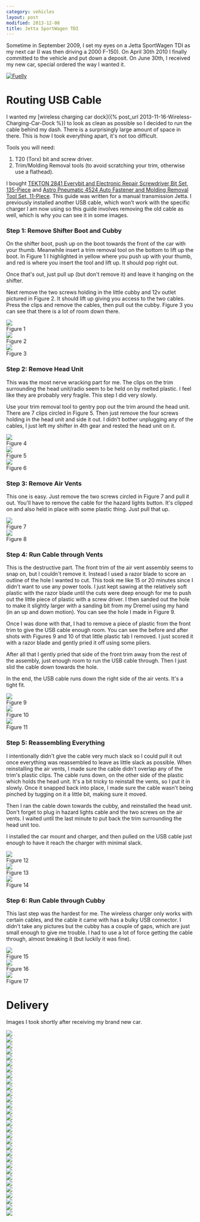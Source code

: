 ```yaml
---
category: vehicles
layout: post
modified: 2013-12-08
title: Jetta SportWagen TDI
---
```


Sometime in September 2009, I set my eyes on a Jetta SportWagen TDI as my next car (I was then driving a 2000 F-150).
On April 30th 2010 I finally committed to the vehicle and put down a deposit. On June 30th, I received my new car,
special ordered the way I wanted it.

<a href="https://www.fuelly.com/driver/Robpol86/jetta">
    <img alt="Fuelly" src="//mefi.us/images/fuelly/sig-us/46669.png" class="img-responsive img-thumbnail">
</a>

# Routing USB Cable

I wanted my [wireless charging car dock]({% post_url 2013-11-16-Wireless-Charging-Car-Dock %}) to look as clean as
possible so I decided to run the cable behind my dash. There is a surprisingly large amount of space in there. This is
how I took everything apart, it's not too difficult.

Tools you will need:

1. T20 (Torx) bit and screw driver.
2. Trim/Molding Removal tools (to avoid scratching your trim, otherwise use a flathead).

I bought [TEKTON 2841 Everybit and Electronic Repair Screwdriver Bit Set,
135-Piece](https://www.amazon.com/gp/product/B008HYVG6I) and [Astro Pneumatic 4524 Auto Fastener and Molding Removal
Tool Set, 11-Piece](https://www.amazon.com/gp/product/B005NMCE04). This guide was written for a manual transmission
Jetta. I previously installed another USB cable, which won't work with the specific charger I am now using so this
guide involves removing the old cable as well, which is why you can see it in some images.

### Step 1: Remove Shifter Boot and Cubby

On the shifter boot, push up on the boot towards the front of the car with your thumb. Meanwhile insert a trim removal
tool on the bottom to lift up the boot. In Figure 1 I highlighted in yellow where you push up with your thumb, and red
is where you insert the tool and lift up. It should pop right out.

Once that's out, just pull up (but don't remove it) and leave it hanging on the shifter.

Next remove the two screws holding in the little cubby and 12v outlet pictured in Figure 2. It should lift up giving
you access to the two cables. Press the clips and remove the cables, then pull out the cubby. Figure 3 you can see that
there is a lot of room down there.

<div class="row">
    <!-- qi_attempt4_3.jpg -->
    <div class="col-xs-12 col-sm-6 col-lg-4">
        <div class="thumbnail">
            <a href="https://imgur.com/NWCmESI">
                <img src="//i.imgur.com/NWCmESIl.jpg" class="img-responsive img-thumbnail">
            </a>
            <div class="caption">Figure 1</div>
        </div>
    </div>
    <!-- qi_attempt4_4.jpg -->
    <div class="col-xs-12 col-sm-6 col-lg-4">
        <div class="thumbnail">
            <a href="https://imgur.com/nbwMYCw">
                <img src="//i.imgur.com/nbwMYCwl.jpg" class="img-responsive img-thumbnail">
            </a>
            <div class="caption">Figure 2</div>
        </div>
    </div>
    <!-- qi_attempt4_5.jpg -->
    <div class="col-xs-12 col-sm-6 col-lg-4">
        <div class="thumbnail">
            <a href="https://imgur.com/k41ZdxS">
                <img src="//i.imgur.com/k41ZdxSl.jpg" class="img-responsive img-thumbnail">
            </a>
            <div class="caption">Figure 3</div>
        </div>
    </div>
</div>

### Step 2: Remove Head Unit

This was the most nerve wracking part for me. The clips on the trim surrounding the head unit/radio seem to be held on
by melted plastic. I feel like they are probably very fragile. This step I did very slowly.

Use your trim removal tool to gentry pop out the trim around the head unit. There are 7 clips circled in Figure 5. Then
just remove the four screws holding in the head unit and side it out. I didn't bother unplugging any of the cables, I
just left my shifter in 4th gear and rested the head unit on it.

<div class="row">
    <!-- qi_attempt4_6.jpg -->
    <div class="col-xs-12 col-sm-6 col-lg-4">
        <div class="thumbnail">
            <a href="https://imgur.com/RjFyVQp">
                <img src="//i.imgur.com/RjFyVQpl.jpg" class="img-responsive img-thumbnail">
            </a>
            <div class="caption">Figure 4</div>
        </div>
    </div>
    <!-- qi_attempt4_7.jpg -->
    <div class="col-xs-12 col-sm-6 col-lg-4">
        <div class="thumbnail">
            <a href="https://imgur.com/PJJv47m">
                <img src="//i.imgur.com/PJJv47ml.jpg" class="img-responsive img-thumbnail">
            </a>
            <div class="caption">Figure 5</div>
        </div>
    </div>
    <!-- qi_attempt4_8.jpg -->
    <div class="col-xs-12 col-sm-6 col-lg-4">
        <div class="thumbnail">
            <a href="https://imgur.com/ZxgLd1i">
                <img src="//i.imgur.com/ZxgLd1il.jpg" class="img-responsive img-thumbnail">
            </a>
            <div class="caption">Figure 6</div>
        </div>
    </div>
</div>

### Step 3: Remove Air Vents

This one is easy. Just remove the two screws circled in Figure 7 and pull it out. You'll have to remove the cable for
the hazard lights button. It's clipped on and also held in place with some plastic thing. Just pull that up.

<div class="row">
    <!-- qi_attempt4_9.jpg -->
    <div class="col-xs-12 col-sm-6">
        <div class="thumbnail">
            <a href="https://imgur.com/Ww02qMK">
                <img src="//i.imgur.com/Ww02qMKl.jpg" class="img-responsive img-thumbnail">
            </a>
            <div class="caption">Figure 7</div>
        </div>
    </div>
    <!-- qi_attempt4_10.jpg -->
    <div class="col-xs-12 col-sm-6">
        <div class="thumbnail">
            <a href="https://imgur.com/jX1kQG4">
                <img src="//i.imgur.com/jX1kQG4l.jpg" class="img-responsive img-thumbnail">
            </a>
            <div class="caption">Figure 8</div>
        </div>
    </div>
</div>

### Step 4: Run Cable through Vents

This is the destructive part. The front trim of the air vent assembly seems to snap on, but I couldn't remove it.
Instead I used a razor blade to score an outline of the hole I wanted to cut. This took me like 15 or 20 minutes since
I didn't want to use any power tools. I just kept sawing at the relatively soft plastic with the razor blade until the
cuts were deep enough for me to push out the little piece of plastic with a screw driver. I then sanded out the hole to
make it slightly larger with a sanding bit from my Dremel using my hand (in an up and down motion). You can see the
hole I made in Figure 9.

Once I was done with that, I had to remove a piece of plastic from the front trim to give the USB cable enough room.
You can see the before and after shots with Figures 9 and 10 of that little plastic tab I removed. I just scored it
with a razor blade and gently pried it off using some pliers.

After all that I gently pried that side of the front trim away from the rest of the assembly, just enough room to run
the USB cable through. Then I just slid the cable down towards the hole.

In the end, the USB cable runs down the right side of the air vents. It's a tight fit.

<div class="row">
    <!-- qi_attempt4_11.jpg -->
    <div class="col-xs-12 col-sm-6 col-lg-4">
        <div class="thumbnail">
            <a href="https://imgur.com/oEIw1kS">
                <img src="//i.imgur.com/oEIw1kSl.jpg" class="img-responsive img-thumbnail">
            </a>
            <div class="caption">Figure 9</div>
        </div>
    </div>
    <!-- qi_attempt4_12.jpg -->
    <div class="col-xs-12 col-sm-6 col-lg-4">
        <div class="thumbnail">
            <a href="https://imgur.com/lwmxAvc">
                <img src="//i.imgur.com/lwmxAvcl.jpg" class="img-responsive img-thumbnail">
            </a>
            <div class="caption">Figure 10</div>
        </div>
    </div>
    <!-- qi_attempt4_13.jpg -->
    <div class="col-xs-12 col-sm-6 col-lg-4">
        <div class="thumbnail">
            <a href="https://imgur.com/7O0EUpU">
                <img src="//i.imgur.com/7O0EUpUl.jpg" class="img-responsive img-thumbnail">
            </a>
            <div class="caption">Figure 11</div>
        </div>
    </div>
</div>

### Step 5: Reassembling Everything

I intentionally didn't give the cable very much slack so I could pull it out once everything was reassembled to leave
as little slack as possible. When reinstalling the air vents, I made sure the cable didn't overlap any of the trim's
plastic clips. The cable runs down, on the other side of the plastic which holds the head unit. It's a bit tricky to
reinstall the vents, so I put it in slowly. Once it snapped back into place, I made sure the cable wasn't being pinched
by tugging on it a little bit, making sure it moved.

Then I ran the cable down towards the cubby, and reinstalled the head unit. Don't forget to plug in hazard lights cable
and the two screws on the air vents. I waited until the last minute to put back the trim surrounding the head unit too.

I installed the car mount and charger, and then pulled on the USB cable just enough to have it reach the charger with
minimal slack.

<div class="row">
    <!-- qi_attempt4_14.jpg -->
    <div class="col-xs-12 col-sm-6 col-lg-4">
        <div class="thumbnail">
            <a href="https://imgur.com/wzcOYuQ">
                <img src="//i.imgur.com/wzcOYuQl.jpg" class="img-responsive img-thumbnail">
            </a>
            <div class="caption">Figure 12</div>
        </div>
    </div>
    <!-- qi_attempt4_15.jpg -->
    <div class="col-xs-12 col-sm-6 col-lg-4">
        <div class="thumbnail">
            <a href="https://imgur.com/2CMNydn">
                <img src="//i.imgur.com/2CMNydnl.jpg" class="img-responsive img-thumbnail">
            </a>
            <div class="caption">Figure 13</div>
        </div>
    </div>
    <!-- qi_attempt4_16.jpg -->
    <div class="col-xs-12 col-sm-6 col-lg-4">
        <div class="thumbnail">
            <a href="https://imgur.com/nd3whf1">
                <img src="//i.imgur.com/nd3whf1l.jpg" class="img-responsive img-thumbnail">
            </a>
            <div class="caption">Figure 14</div>
        </div>
    </div>
</div>

### Step 6: Run Cable through Cubby

This last step was the hardest for me. The wireless charger only works with certain cables, and the cable it came with
has a bulky USB connector. I didn't take any pictures but the cubby has a couple of gaps, which are just small enough
to give me trouble. I had to use a lot of force getting the cable through, almost breaking it (but luckily it was
fine).

<div class="row">
    <!-- qi_attempt4_17.jpg -->
    <div class="col-xs-12 col-sm-6 col-lg-4">
        <div class="thumbnail">
            <a href="https://imgur.com/55krwnA">
                <img src="//i.imgur.com/55krwnAm.jpg" class="img-responsive img-thumbnail">
            </a>
            <div class="caption">Figure 15</div>
        </div>
    </div>
    <!-- qi_attempt4_18.jpg -->
    <div class="col-xs-12 col-sm-6 col-lg-4">
        <div class="thumbnail">
            <a href="https://imgur.com/7lHFKUv">
                <img src="//i.imgur.com/7lHFKUvm.jpg" class="img-responsive img-thumbnail">
            </a>
            <div class="caption">Figure 16</div>
        </div>
    </div>
    <!-- execution4.jpg -->
    <div class="col-xs-12 col-sm-6 col-lg-4">
        <div class="thumbnail">
            <a href="https://imgur.com/7WTPx0v">
                <img src="//i.imgur.com/7WTPx0v.jpg" class="img-responsive img-thumbnail">
            </a>
            <div class="caption">Figure 17</div>
        </div>
    </div>
</div>

# Delivery

Images I took shortly after receiving my brand new car.

<div class="row">
    <div class="col-xs-12 col-sm-6 col-lg-2">
        <a href="https://imgur.com/T640Q" target="_blank">
            <img src="//i.imgur.com/T640Qm.jpg" class="img-responsive thumbnail">
        </a>
    </div>
    <div class="col-xs-12 col-sm-6 col-lg-2">
        <a href="https://imgur.com/vT2SN" target="_blank">
            <img src="//i.imgur.com/vT2SNm.jpg" class="img-responsive thumbnail">
        </a>
    </div>
    <div class="col-xs-12 col-sm-6 col-lg-2">
        <a href="https://imgur.com/TQ3BH" target="_blank">
            <img src="//i.imgur.com/TQ3BHm.jpg" class="img-responsive thumbnail">
        </a>
    </div>
    <div class="col-xs-12 col-sm-6 col-lg-2">
        <a href="https://imgur.com/g3vnR" target="_blank">
            <img src="//i.imgur.com/g3vnRm.jpg" class="img-responsive thumbnail">
        </a>
    </div>
    <div class="col-xs-12 col-sm-6 col-lg-2">
        <a href="https://imgur.com/Y2ziD" target="_blank">
            <img src="//i.imgur.com/Y2ziDm.jpg" class="img-responsive thumbnail">
        </a>
    </div>
    <div class="col-xs-12 col-sm-6 col-lg-2">
        <a href="https://imgur.com/eLut3" target="_blank">
            <img src="//i.imgur.com/eLut3m.jpg" class="img-responsive thumbnail">
        </a>
    </div>
</div>
<div class="row">
    <div class="col-xs-12 col-sm-6 col-lg-2">
        <a href="https://imgur.com/PEDQH" target="_blank">
            <img src="//i.imgur.com/PEDQHm.jpg" class="img-responsive thumbnail">
        </a>
    </div>
    <div class="col-xs-12 col-sm-6 col-lg-2">
        <a href="https://imgur.com/wtvxY" target="_blank">
            <img src="//i.imgur.com/wtvxYm.jpg" class="img-responsive thumbnail">
        </a>
    </div>
    <div class="col-xs-12 col-sm-6 col-lg-2">
        <a href="https://imgur.com/UFZST" target="_blank">
            <img src="//i.imgur.com/UFZSTm.jpg" class="img-responsive thumbnail">
        </a>
    </div>
    <div class="col-xs-12 col-sm-6 col-lg-2">
        <a href="https://imgur.com/PVixc" target="_blank">
            <img src="//i.imgur.com/PVixcm.jpg" class="img-responsive thumbnail">
        </a>
    </div>
    <div class="col-xs-12 col-sm-6 col-lg-2">
        <a href="https://imgur.com/WJqLK" target="_blank">
            <img src="//i.imgur.com/WJqLKm.jpg" class="img-responsive thumbnail">
        </a>
    </div>
    <div class="col-xs-12 col-sm-6 col-lg-2">
        <a href="https://imgur.com/7v2Xf" target="_blank">
            <img src="//i.imgur.com/7v2Xfm.jpg" class="img-responsive thumbnail">
        </a>
    </div>
</div>
<div class="row">
    <div class="col-xs-12 col-sm-6 col-lg-2">
        <a href="https://imgur.com/ziSTv" target="_blank">
            <img src="//i.imgur.com/ziSTvm.jpg" class="img-responsive thumbnail">
        </a>
    </div>
    <div class="col-xs-12 col-sm-6 col-lg-2">
        <a href="https://imgur.com/KZo5j" target="_blank">
            <img src="//i.imgur.com/KZo5jm.jpg" class="img-responsive thumbnail">
        </a>
    </div>
    <div class="col-xs-12 col-sm-6 col-lg-2">
        <a href="https://imgur.com/DbXvX" target="_blank">
            <img src="//i.imgur.com/DbXvXm.jpg" class="img-responsive thumbnail">
        </a>
    </div>
    <div class="col-xs-12 col-sm-6 col-lg-2">
        <a href="https://imgur.com/kVbMX" target="_blank">
            <img src="//i.imgur.com/kVbMXm.jpg" class="img-responsive thumbnail">
        </a>
    </div>
    <div class="col-xs-12 col-sm-6 col-lg-2">
        <a href="https://imgur.com/CaUOW" target="_blank">
            <img src="//i.imgur.com/CaUOWm.jpg" class="img-responsive thumbnail">
        </a>
    </div>
    <div class="col-xs-12 col-sm-6 col-lg-2">
        <a href="https://imgur.com/VzRGA" target="_blank">
            <img src="//i.imgur.com/VzRGAm.jpg" class="img-responsive thumbnail">
        </a>
    </div>
</div>
<div class="row">
    <div class="col-xs-12 col-sm-6 col-lg-2">
        <a href="https://imgur.com/DHcik" target="_blank">
            <img src="//i.imgur.com/DHcikm.jpg" class="img-responsive thumbnail">
        </a>
    </div>
    <div class="col-xs-12 col-sm-6 col-lg-2">
        <a href="https://imgur.com/11Gq8" target="_blank">
            <img src="//i.imgur.com/11Gq8m.jpg" class="img-responsive thumbnail">
        </a>
    </div>
    <div class="col-xs-12 col-sm-6 col-lg-2">
        <a href="https://imgur.com/DBQVK" target="_blank">
            <img src="//i.imgur.com/DBQVKm.jpg" class="img-responsive thumbnail">
        </a>
    </div>
    <div class="col-xs-12 col-sm-6 col-lg-2">
        <a href="https://imgur.com/5Ui7D" target="_blank">
            <img src="//i.imgur.com/5Ui7Dm.jpg" class="img-responsive thumbnail">
        </a>
    </div>
    <div class="col-xs-12 col-sm-6 col-lg-2">
        <a href="https://imgur.com/sjLJ2" target="_blank">
            <img src="//i.imgur.com/sjLJ2m.jpg" class="img-responsive thumbnail">
        </a>
    </div>
    <div class="col-xs-12 col-sm-6 col-lg-2">
        <a href="https://imgur.com/o6xgw" target="_blank">
            <img src="//i.imgur.com/o6xgwm.jpg" class="img-responsive thumbnail">
        </a>
    </div>
</div>
<div class="row">
    <div class="col-xs-12 col-sm-6 col-lg-3">
        <a href="https://imgur.com/jJ994" target="_blank">
            <img src="//i.imgur.com/jJ994m.jpg" class="img-responsive thumbnail">
        </a>
    </div>
    <div class="col-xs-12 col-sm-6 col-lg-3">
        <a href="https://imgur.com/fXw0P" target="_blank">
            <img src="//i.imgur.com/fXw0Pm.jpg" class="img-responsive thumbnail">
        </a>
    </div>
    <div class="col-xs-12 col-sm-6 col-lg-3">
        <a href="https://imgur.com/NbFfu" target="_blank">
            <img src="//i.imgur.com/NbFfum.jpg" class="img-responsive thumbnail">
        </a>
    </div>
    <div class="col-xs-12 col-sm-6 col-lg-3">
        <a href="https://imgur.com/49dr4" target="_blank">
            <img src="//i.imgur.com/49dr4m.jpg" class="img-responsive thumbnail">
        </a>
    </div>
</div>
<div class="row">
    <div class="col-xs-12 col-sm-6 col-lg-4">
        <a href="https://imgur.com/tOmfy" target="_blank">
            <img src="//i.imgur.com/tOmfyl.jpg" class="img-responsive thumbnail">
        </a>
    </div>
    <div class="col-xs-12 col-sm-6 col-lg-4">
        <a href="https://imgur.com/9wLnO" target="_blank">
            <img src="//i.imgur.com/9wLnOl.jpg" class="img-responsive thumbnail">
        </a>
    </div>
    <div class="col-xs-12 col-sm-6 col-lg-4">
        <a href="https://imgur.com/YQhWF" target="_blank">
            <img src="//i.imgur.com/YQhWFl.jpg" class="img-responsive thumbnail">
        </a>
    </div>
</div>
